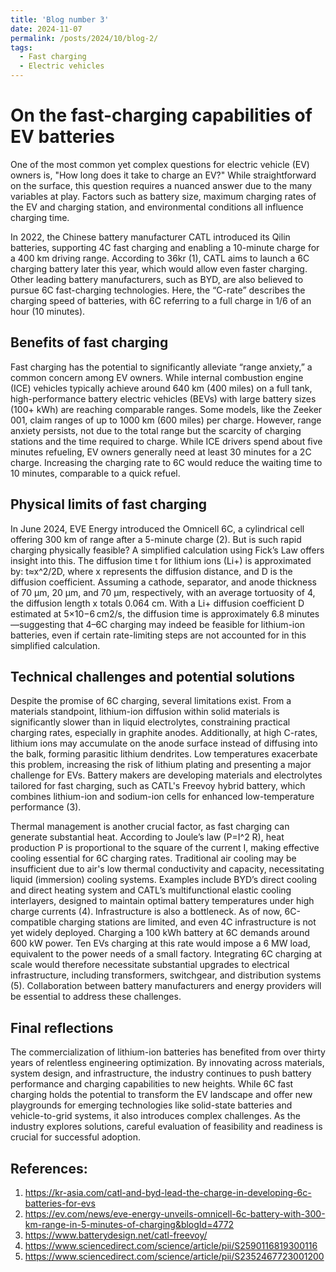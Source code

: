 ```yaml
---
title: 'Blog number 3'
date: 2024-11-07
permalink: /posts/2024/10/blog-2/
tags:
  - Fast charging
  - Electric vehicles
---
```


# On the fast-charging capabilities of EV batteries

One of the most common yet complex questions for electric vehicle (EV) owners is, "How long does it take to charge an EV?" While straightforward on the surface, this question requires a nuanced answer due to the many variables at play. Factors such as battery size, maximum charging rates of the EV and charging station, and environmental conditions all influence charging time.

In 2022, the Chinese battery manufacturer CATL introduced its Qilin batteries, supporting 4C fast charging and enabling a 10-minute charge for a 400 km driving range. According to 36kr (1), CATL aims to launch a 6C charging battery later this year, which would allow even faster charging. Other leading battery manufacturers, such as BYD, are also believed to pursue 6C fast-charging technologies. Here, the “C-rate” describes the charging speed of batteries, with 6C referring to a full charge in 1/6 of an hour (10 minutes).

## Benefits of fast charging
Fast charging has the potential to significantly alleviate “range anxiety,” a common concern among EV owners. While internal combustion engine (ICE) vehicles typically achieve around 640 km (400 miles) on a full tank, high-performance battery electric vehicles (BEVs) with large battery sizes (100+ kWh) are reaching comparable ranges. Some models, like the Zeeker 001, claim ranges of up to 1000 km (600 miles) per charge. However, range anxiety persists, not due to the total range but the scarcity of charging stations and the time required to charge. While ICE drivers spend about five minutes refueling, EV owners generally need at least 30 minutes for a 2C charge. Increasing the charging rate to 6C would reduce the waiting time to 10 minutes, comparable to a quick refuel.

## Physical limits of fast charging
In June 2024, EVE Energy introduced the Omnicell 6C, a cylindrical cell offering 300 km of range after a 5-minute charge (2). But is such rapid charging physically feasible? A simplified calculation using Fick’s Law offers insight into this. The diffusion time t for lithium ions (Li+) is approximated by: t≈x^2/2D, where x represents the diffusion distance, and D is the diffusion coefficient. Assuming a cathode, separator, and anode thickness of 70 μm, 20 μm, and 70 μm, respectively, with an average tortuosity of 4, the diffusion length x totals 0.064 cm. With a Li+ diffusion coefficient D estimated at 5×10−6 cm2/s, the diffusion time is approximately 6.8 minutes—suggesting that 4–6C charging may indeed be feasible for lithium-ion batteries, even if certain rate-limiting steps are not accounted for in this simplified calculation.

## Technical challenges and potential solutions
Despite the promise of 6C charging, several limitations exist. From a materials standpoint, lithium-ion diffusion within solid materials is significantly slower than in liquid electrolytes, constraining practical charging rates, especially in graphite anodes. Additionally, at high C-rates, lithium ions may accumulate on the anode surface instead of diffusing into the balk, forming parasitic lithium dendrites. Low temperatures exacerbate this problem, increasing the risk of lithium plating and presenting a major challenge for EVs. Battery makers are developing materials and electrolytes tailored for fast charging, such as CATL's Freevoy hybrid battery, which combines lithium-ion and sodium-ion cells for enhanced low-temperature performance (3).

Thermal management is another crucial factor, as fast charging can generate substantial heat. According to Joule’s law (P=I^2 R), heat production P is proportional to the square of the current I, making effective cooling essential for 6C charging rates. Traditional air cooling may be insufficient due to air's low thermal conductivity and capacity, necessitating liquid (immersion) cooling systems. Examples include BYD’s direct cooling and direct heating system and CATL’s multifunctional elastic cooling interlayers, designed to maintain optimal battery temperatures under high charge currents (4).
Infrastructure is also a bottleneck. As of now, 6C-compatible charging stations are limited, and even 4C infrastructure is not yet widely deployed. Charging a 100 kWh battery at 6C demands around 600 kW power. Ten EVs charging at this rate would impose a 6 MW load, equivalent to the power needs of a small factory. Integrating 6C charging at scale would therefore necessitate substantial upgrades to electrical infrastructure, including transformers, switchgear, and distribution systems (5). Collaboration between battery manufacturers and energy providers will be essential to address these challenges.

## Final reflections
The commercialization of lithium-ion batteries has benefited from over thirty years of relentless engineering optimization. By innovating across materials, system design, and infrastructure, the industry continues to push battery performance and charging capabilities to new heights. While 6C fast charging holds the potential to transform the EV landscape and offer new playgrounds for emerging technologies like solid-state batteries and vehicle-to-grid systems, it also introduces complex challenges. As the industry explores solutions, careful evaluation of feasibility and readiness is crucial for successful adoption.

## References:
1. https://kr-asia.com/catl-and-byd-lead-the-charge-in-developing-6c-batteries-for-evs
2. https://ev.com/news/eve-energy-unveils-omnicell-6c-battery-with-300-km-range-in-5-minutes-of-charging&blogId=4772
3. https://www.batterydesign.net/catl-freevoy/
4. https://www.sciencedirect.com/science/article/pii/S2590116819300116
5. https://www.sciencedirect.com/science/article/pii/S2352467723001200
